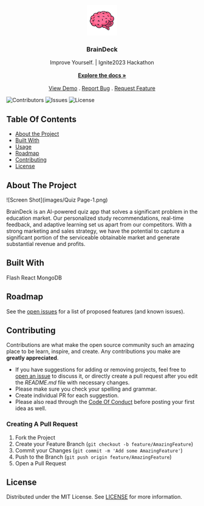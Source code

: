 <br/>
<p align="center">
  <a href="https://github.com/VashishtaHD/BrainDeck">
    <img src="images/Brains.png" alt="Logo" width="80" height="80">
  </a>

  <h3 align="center">BrainDeck</h3>

  <p align="center">
    Improve Yourself. | Ignite2023 Hackathon
    <br/>
    <br/>
    <a href="https://github.com/VashishtaHD/BrainDeck"><strong>Explore the docs »</strong></a>
    <br/>
    <br/>
    <a href="https://github.com/VashishtaHD/BrainDeck">View Demo</a>
    .
    <a href="https://github.com/VashishtaHD/BrainDeck/issues">Report Bug</a>
    .
    <a href="https://github.com/VashishtaHD/BrainDeck/issues">Request Feature</a>
  </p>
</p>

![Contributors](https://img.shields.io/github/contributors/VashishtaHD/BrainDeck?color=dark-green) ![Issues](https://img.shields.io/github/issues/VashishtaHD/BrainDeck) ![License](https://img.shields.io/github/license/VashishtaHD/BrainDeck) 

## Table Of Contents

* [About the Project](#about-the-project)
* [Built With](#built-with)
* [Usage](#usage)
* [Roadmap](#roadmap)
* [Contributing](#contributing)
* [License](#license)


## About The Project

![Screen Shot](images/Quiz Page-1.png)

BrainDeck is an AI-powered quiz app that solves a significant problem in the education market. Our personalized study recommendations, real-time feedback, and adaptive learning set us apart from our competitors. With a strong marketing and sales strategy, we have the potential to capture a significant portion of the serviceable obtainable market and generate substantial revenue and profits.

## Built With

Flash React MongoDB

## Roadmap

See the [open issues](https://github.com/VashishtaHD/BrainDeck/issues) for a list of proposed features (and known issues).

## Contributing

Contributions are what make the open source community such an amazing place to be learn, inspire, and create. Any contributions you make are **greatly appreciated**.
* If you have suggestions for adding or removing projects, feel free to [open an issue](https://github.com/VashishtaHD/BrainDeck/issues/new) to discuss it, or directly create a pull request after you edit the *README.md* file with necessary changes.
* Please make sure you check your spelling and grammar.
* Create individual PR for each suggestion.
* Please also read through the [Code Of Conduct](https://github.com/VashishtaHD/BrainDeck/blob/main/CODE_OF_CONDUCT.md) before posting your first idea as well.

### Creating A Pull Request

1. Fork the Project
2. Create your Feature Branch (`git checkout -b feature/AmazingFeature`)
3. Commit your Changes (`git commit -m 'Add some AmazingFeature'`)
4. Push to the Branch (`git push origin feature/AmazingFeature`)
5. Open a Pull Request

## License

Distributed under the MIT License. See [LICENSE](https://github.com/VashishtaHD/BrainDeck/blob/main/LICENSE.md) for more information.


